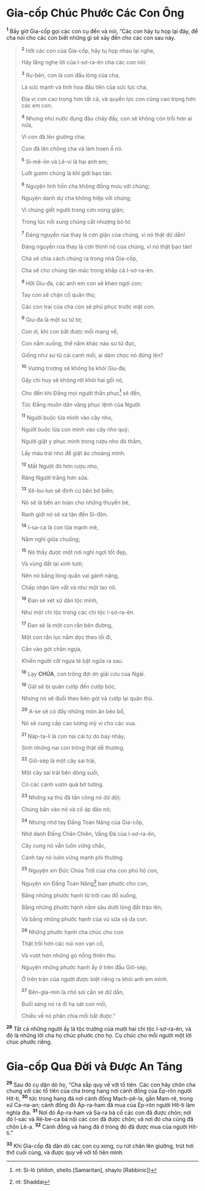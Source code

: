 # Gia-cốp Chúc Phước Các Con Ông

<sup><b>1</b></sup> Bấy giờ Gia-cốp gọi các con cụ đến và nói, “Các con hãy tụ họp lại đây, để cha nói cho các con biết những gì sẽ xảy đến cho các con sau này.

> <sup><b>2</b></sup> Hỡi các con của Gia-cốp, hãy tụ họp nhau lại nghe,
>
> Hãy lắng nghe lời của I-sơ-ra-ên cha các con nói:
>
> <sup><b>3</b></sup> Ru-bên, con là con đầu lòng của cha,
>
> Là sức mạnh và tinh hoa đầu tiên của sức lực cha,
>
> Địa vị con cao trọng hơn tất cả, và quyền lực con cũng cao trọng hơn các em con.
>
> <sup><b>4</b></sup> Nhưng như nước đụng đâu chảy đấy, con sẽ không còn trỗi hơn ai nữa,
>
> Vì con đã lên giường cha;
>
> Con đã lên chõng cha và làm hoen ố nó.
>
> <sup><b>5</b></sup> Si-mê-ôn và Lê-vi là hai anh em;
>
> Lưỡi gươm chúng là khí giới bạo tàn.
>
> <sup><b>6</b></sup> Nguyện linh hồn cha không đồng mưu với chúng;
>
> Nguyện danh dự cha không hiệp với chúng;
>
> Vì chúng giết người trong cơn nóng giận;
>
> Trong lúc nổi xung chúng cắt nhượng bò tơ.
>
> <sup><b>7</b></sup> Đáng nguyền rủa thay là cơn giận của chúng, vì nó thật dữ dằn!
>
> Đáng nguyền rủa thay là cơn thịnh nộ của chúng, vì nó thật bạo tàn!
>
> Cha sẽ chia cách chúng ra trong nhà Gia-cốp,
>
> Cha sẽ cho chúng tản mác trong khắp cả I-sơ-ra-ên.
>
> <sup><b>8</b></sup> Hỡi Giu-đa, các anh em con sẽ khen ngợi con;
>
> Tay con sẽ chận cổ quân thù;
>
> Các con trai của cha con sẽ phủ phục trước mặt con.
>
> <sup><b>9</b></sup> Giu-đa là một sư tử tơ;
>
> Con ơi, khi con bắt được mồi mang về,
>
> Con nằm xuống, thế nằm khác nào sư tử đực,
>
> Giống như sư tử cái canh mồi, ai dám chọc nó đứng lên?
>
> <sup><b>10</b></sup> Vương trượng sẽ không lìa khỏi Giu-đa;
>
> Gậy chỉ huy sẽ không rời khỏi hai gối nó,
>
> Cho đến khi Đấng mọi người thần phục[^1-4af566df-240f-43af-b96e-9441e9beec3b] sẽ đến,
>
> Tức Đấng muôn dân vâng phục lệnh của Người.
>
> <sup><b>11</b></sup> Người buộc lừa mình vào cây nho,
>
> Người buộc lừa con mình vào cây nho quý;
>
> Người giặt y phục mình trong rượu nho đỏ thẳm,
>
> Lấy máu trái nho để giặt áo choàng mình.
>
> <sup><b>12</b></sup> Mắt Người đỏ hơn rượu nho,
>
> Răng Người trắng hơn sữa.
>
> <sup><b>13</b></sup> Xê-bu-lun sẽ định cư bên bờ biển;
>
> Nó sẽ là bến an toàn cho những thuyền bè,
>
> Ranh giới nó sẽ xa tận đến Si-đôn.
>
> <sup><b>14</b></sup> I-sa-ca là con lừa mạnh mẽ,
>
> Nằm nghỉ giữa chuồng;
>
> <sup><b>15</b></sup> Nó thấy được một nơi nghỉ ngơi tốt đẹp,
>
> Và vùng đất lại xinh tươi;
>
> Nên nó bằng lòng quằn vai gánh nặng,
>
> Chấp nhận làm vất vả như một lao nô.
>
> <sup><b>16</b></sup> Đan sẽ xét xử dân tộc mình,
>
> Như một chi tộc trong các chi tộc I-sơ-ra-ên.
>
> <sup><b>17</b></sup> Đan sẽ là một con rắn bên đường,
>
> Một con rắn lục nằm dọc theo lối đi,
>
> Cắn vào gót chân ngựa,
>
> Khiến người cỡi ngựa té bật ngửa ra sau.
>
> <sup><b>18</b></sup> Lạy **CHÚA**, con trông đợi ơn giải cứu của Ngài.
>
> <sup><b>19</b></sup> Gát sẽ bị quân cướp đến cướp bóc,
>
> Nhưng nó sẽ đuổi theo bén gót và cướp lại quân thù.
>
> <sup><b>20</b></sup> A-se sẽ có đầy những món ăn béo bổ,
>
> Nó sẽ cung cấp cao lương mỹ vị cho các vua.
>
> <sup><b>21</b></sup> Náp-ta-li là con nai cái tự do bay nhảy,
>
> Sinh những nai con trông thật dễ thương.
>
> <sup><b>22</b></sup> Giô-sép là một cây sai trái,
>
> Một cây sai trái bên dòng suối,
>
> Có các cành vươn quá bờ tường.
>
> <sup><b>23</b></sup> Những xạ thủ đã tấn công nó dữ dội;
>
> Chúng bắn vào nó và cố áp đảo nó;
>
> <sup><b>24</b></sup> Nhưng nhờ tay Đấng Toàn Năng của Gia-cốp,
>
> Nhờ danh Đấng Chăn Chiên, Vầng Đá của I-sơ-ra-ên,
>
> Cây cung nó vẫn luôn vững chắc,
>
> Cánh tay nó luôn vững mạnh phi thường.
>
> <sup><b>25</b></sup> Nguyện xin Đức Chúa Trời của cha con phù hộ con,
>
> Nguyện xin Đấng Toàn Năng[^2-4af566df-240f-43af-b96e-9441e9beec3b] ban phước cho con,
>
> Bằng những phước hạnh từ trời cao đổ xuống,
>
> Bằng những phước hạnh nằm sâu dưới lòng đất trào lên,
>
> Và bằng những phước hạnh của vú sữa và dạ con.
>
> <sup><b>26</b></sup> Những phước hạnh cha chúc cho con
>
> Thật trổi hơn các núi non vạn cổ,
>
> Và vượt hơn những gò nổng thiên thu.
>
> Nguyện những phước hạnh ấy ở trên đầu Giô-sép,
>
> Ở trên trán của người được biệt riêng ra khỏi anh em mình.
>
> <sup><b>27</b></sup> Bên-gia-min là chó sói cắn xé dữ dằn,
>
> Buổi sáng nó ra đi hạ sát con mồi,
>
> Chiều về nó phân chia mồi bắt được.”

<sup><b>28</b></sup> Tất cả những người ấy là tộc trưởng của mười hai chi tộc I-sơ-ra-ên, và đó là những lời cha họ chúc phước cho họ. Cụ chúc cho mỗi người một lời chúc phước riêng.

# Gia-cốp Qua Đời và Được An Táng

<sup><b>29</b></sup> Sau đó cụ dặn dò họ, “Cha sắp quy về với tổ tiên. Các con hãy chôn cha chung với các tổ tiên của cha trong hang nơi cánh đồng của Ép-rôn người Hít-ti, <sup><b>30</b></sup> tức trong hang đá nơi cánh đồng Mạch-pê-la, gần Mam-rê, trong xứ Ca-na-an; cánh đồng đó Áp-ra-ham đã mua của Ép-rôn người Hít-ti làm nghĩa địa. <sup><b>31</b></sup> Nơi đó Áp-ra-ham và Sa-ra bà cố các con đã được chôn; nơi đó I-sác và Rê-be-ca bà nội các con đã được chôn; và nơi đó cha cũng đã chôn Lê-a. <sup><b>32</b></sup> Cánh đồng và hang đá ở trong đó đã được mua của người Hít-ti.”

<sup><b>33</b></sup> Khi Gia-cốp đã dặn dò các con cụ xong, cụ rút chân lên giường, trút hơi thở cuối cùng, và được quy về với tổ tiên mình.

[^1-4af566df-240f-43af-b96e-9441e9beec3b]: nt: Si-lô (shiloh, shello \[Samaritan], shaylo \[Rabbinic])

[^2-4af566df-240f-43af-b96e-9441e9beec3b]: nt: Shaddai
